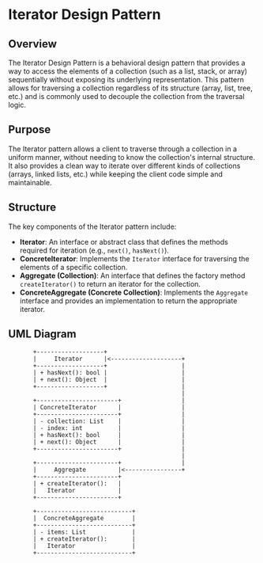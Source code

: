 # Iterator Design Pattern

## Overview

The Iterator Design Pattern is a behavioral design pattern that provides a way to access the elements of a collection (such as a list, stack, or array) sequentially without exposing its underlying representation. This pattern allows for traversing a collection regardless of its structure (array, list, tree, etc.) and is commonly used to decouple the collection from the traversal logic.

## Purpose

The Iterator pattern allows a client to traverse through a collection in a uniform manner, without needing to know the collection's internal structure. It also provides a clean way to iterate over different kinds of collections (arrays, linked lists, etc.) while keeping the client code simple and maintainable.

## Structure

The key components of the Iterator pattern include:

- **Iterator**: An interface or abstract class that defines the methods required for iteration (e.g., `next()`, `hasNext()`).
- **ConcreteIterator**: Implements the `Iterator` interface for traversing the elements of a specific collection.
- **Aggregate (Collection)**: An interface that defines the factory method `createIterator()` to return an iterator for the collection.
- **ConcreteAggregate (Concrete Collection)**: Implements the `Aggregate` interface and provides an implementation to return the appropriate iterator.

## UML Diagram

```plaintext
       +-------------------+             
       |     Iterator      |<--------------------+
       +-------------------+                     |
       | + hasNext(): bool |                     |
       | + next(): Object  |                     |
       +-------------------+                     |
                                                 |
       +-----------------------+                 |
       | ConcreteIterator      |                 |
       +-----------------------+                 |
       | - collection: List    |                 |
       | - index: int          |                 |
       | + hasNext(): bool     |                 |
       | + next(): Object      |                 |
       +-----------------------+                 |
                                                 |
       +-----------------------+                 |
       |     Aggregate         |<----------------+
       +-----------------------+
       | + createIterator():   |
       |   Iterator            |
       +-----------------------+

       +---------------------------+
       |  ConcreteAggregate        |
       +---------------------------+
       | - items: List             |
       | + createIterator():       |
       |   Iterator                |
       +---------------------------+

